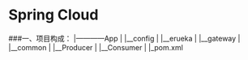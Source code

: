 # Spring Cloud
###一、项目构成：
|————App
|
|__config
|
|__erueka
|
|__gateway
|
|__common
|
|__Producer
|
|__Consumer
|
|_pom.xml
